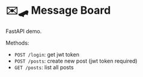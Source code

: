 # ✉️🛹 Message Board 

FastAPI demo.

Methods:
- `POST /login`: get jwt token
- `POST /posts`: create new post (jwt token required)
- `GET /posts`: list all posts
